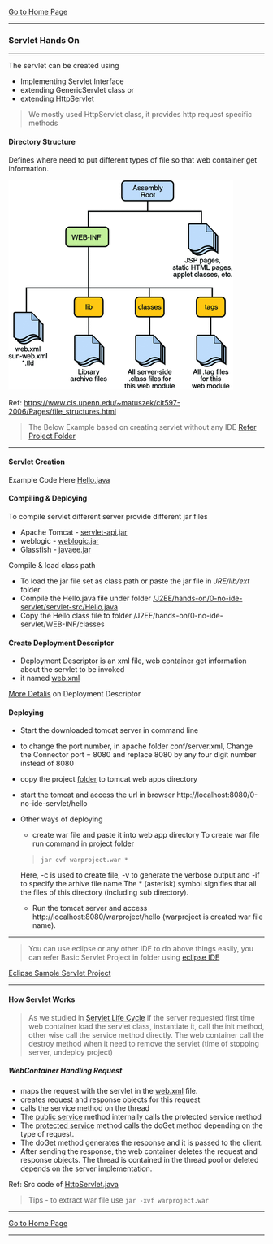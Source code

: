 [Go to Home Page](/training)

***

### Servlet Hands On
***
The servlet can be created using
* Implementing Servlet Interface
* extending GenericServlet class or
* extending HttpServlet

>We mostly used HttpServlet class, it provides http request specific methods


#### Directory Structure
Defines where need to put different types of file so that web container get information.

![Directory Structure](images/web-app-directroy-structure.gif)

Ref: https://www.cis.upenn.edu/~matuszek/cit597-2006/Pages/file_structures.html

>The Below Example based on creating servlet without any IDE [Refer Project Folder](/J2EE/hands-on/0-no-ide-servlet)

***
#### Servlet Creation

Example Code Here [Hello.java](/J2EE/hands-on/0-no-ide-servlet/servlet-src/Hello.java)

#### Compiling & Deploying

To compile servlet different server provide different jar files
* Apache Tomcat  - [servlet-api.jar](/lib/servlet-api.jar)
* weblogic - [weblogic.jar]()
* Glassfish - [javaee.jar]()

Compile & load class path
* To load the jar file set as class path or paste the jar file in *JRE/lib/ext* folder
* Compile the Hello.java file under folder [/J2EE/hands-on/0-no-ide-servlet/servlet-src/Hello.java](/J2EE/hands-on/0-no-ide-servlet/servlet-src/Hello.java)
* Copy the Hello.class file to folder /J2EE/hands-on/0-no-ide-servlet/WEB-INF/classes

#### Create Deployment Descriptor
* Deployment Descriptor is an xml file, web container get information about the servlet to be invoked
* it named [web.xml](/J2EE/hands-on/0-no-ide-servlet/WEB-INF/web.xml)

[More Detalis](J2EE/docs/web-xml-explained.md) on Deployment Descriptor

#### Deploying
* Start the downloaded tomcat server in command line
* to change the port number, in apache folder conf/server.xml, Change the Connector port = 8080 and replace 8080 by any four digit number instead of 8080
* copy the project [folder](/J2EE/hands-on/0-no-ide-servlet) to tomcat web apps directory
* start the tomcat and access the url in browser http://localhost:8080/0-no-ide-servlet/hello

* Other ways of deploying
	* create war file and paste it into web app directory
	To create war file run command in project [folder](/J2EE/hands-on/0-no-ide-servlet)
   > `jar cvf warproject.war * `

	Here, -c is used to create file, -v to generate the verbose output and -if to specify the arhive file name.The * (asterisk) symbol signifies that all the files of this directory (including sub directory).

  * Run the tomcat server and access http://localhost:8080/warproject/hello (warproject is created war file name).

***
>You can use eclipse or any other IDE to do above things easily, you can refer Basic Servlet Project in folder using [eclipse IDE](http://www.javatpoint.com/creating-servlet-in-eclipse-ide)

[Eclipse Sample Servlet Project](/J2EE/hands-on/1-servlet-jsp)

***
#### How Servlet Works

> As we studied in [Servlet Life Cycle](/J2EE/docs/2-j2ee-servlet.md#life-cycle-of-servlet) if the server requested first time web container load the servlet class, instantiate it, call the init method, other wise call the service method directly.
> The web container call the destroy method when it need to remove the servlet (time of stopping server, undeploy project)

##### WebContainer Handling Request
* maps the request with the servlet in the [web.xml](/J2EE/hands-on/0-no-ide-servlet/WEB-INF/web.xml) file.
* creates request and response objects for this request
* calls the service method on the thread
* The [public service](https://docs.oracle.com/javaee/7/api/javax/servlet/http/HttpServlet.html#service-javax.servlet.ServletRequest-javax.servlet.ServletResponse-) method internally calls the protected service method
* The [protected service](https://docs.oracle.com/javaee/7/api/javax/servlet/http/HttpServlet.html#service-javax.servlet.http.HttpServletRequest-javax.servlet.http.HttpServletResponse-) method calls the doGet method depending on the type of request.
* The doGet method generates the response and it is passed to the client.
* After sending the response, the web container deletes the request and response objects. The thread is contained in the thread pool or deleted depends on the server implementation.

Ref: Src code of [HttpServlet.java](http://grepcode.com/file/repo1.maven.org/maven2/javax.servlet/servlet-api/2.5/javax/servlet/http/HttpServlet.java)

> Tips - to extract war file use `jar -xvf warproject.war`

***

[Go to Home Page](/training)

***
